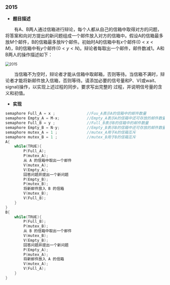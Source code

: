 

### 2015

- **题目描述**

&emsp;&emsp;有A、B两人通过信箱进行辩论，每个人都从自己的信箱中取得对方的问题，将答案和向对方提出的新问题组成一个邮件放入对方的信箱中。假设A的信箱最多放$M$个邮件，B的信箱最多放$N$个邮件。初始时A的信箱中有$x$个邮件($0 < x <M$)，B的信箱中有$y$个邮件($0 < y < N$)。辩论者每取出一个邮件，邮件数减1。A和B两人的操作描述如下：

<img src="C:\Users\HP\Desktop\操作系统\2015.png" alt="2015" style="zoom:80%;" />

&emsp;&emsp;当信箱不为空时，辩论者才能从信箱中取邮箱，否则等待。当信箱不满时，辩论者才能将新邮件放入信箱，否则等待。请添加必要的信号量和P、V(或wait、signal)操作，以实现上述过程的同步。要求写出完整的
过程，并说明信号量的含义和初值。

- **实现**

```c
semaphore Full_A = x ;				//Fuu_A表示A的信箱中的邮件数量
semaphore Empty_A = M-x;			//Empty_A表示A的信箱中还可存放的邮件数量
semaphore Full_B = y ;				//Full_B表示B的信箱中的邮件数量
semaphore Empty_B = N-y;			//Empty_B表示B的信箱中还可存放的邮件数量
semaphore mutex_A = 1 ;				//mutex_A用于A的信箱互斥
semaphore mutex_B = 1 ;				//mutex_B用于B的信箱互斥
A{
	while(TRUE){
		P(Full_A);
		P(mutex_A);
		从 A 的信箱中取出一个邮件
		V(mutex_A);
		V(Empty_A);
		回答问题并提出一个新问题
		P(Empty_B);
		P(mutex_B);
		将新邮件放入 B 的信箱
		V(mutex_B);
		V(Full_B);
	}
}
B{
	while(TRUE){
		P(Full_B);
		P(mutex_B);
		从 B 的信箱中取出一个邮件
		V(mutex_B);
		V(Empty_B);
		回答问题并提出一个新问题
		P(Empty_A);
		P(mutex_A);
		将新邮件放入 A 的信箱
		V(mutex_A);
		V(Full_A);
	}
}
```

